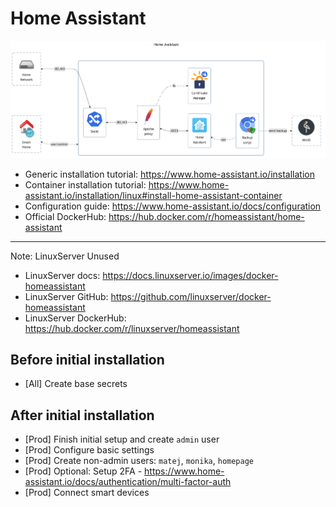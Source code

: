 # Home Assistant

![diagram](../../docs/diagrams/out/apps/homeassistant.png)

- Generic installation tutorial: <https://www.home-assistant.io/installation>
- Container installation tutorial: <https://www.home-assistant.io/installation/linux#install-home-assistant-container>
- Configuration guide: <https://www.home-assistant.io/docs/configuration>
- Official DockerHub: <https://hub.docker.com/r/homeassistant/home-assistant>

---

Note: LinuxServer Unused

- LinuxServer docs: <https://docs.linuxserver.io/images/docker-homeassistant>
- LinuxServer GitHub: <https://github.com/linuxserver/docker-homeassistant>
- LinuxServer DockerHub: <https://hub.docker.com/r/linuxserver/homeassistant>

## Before initial installation

- \[All\] Create base secrets

## After initial installation

- \[Prod\] Finish initial setup and create `admin` user
- \[Prod\] Configure basic settings
- \[Prod\] Create non-admin users: `matej`, `monika`, `homepage`
- \[Prod\] Optional: Setup 2FA - <https://www.home-assistant.io/docs/authentication/multi-factor-auth>
- \[Prod\] Connect smart devices
